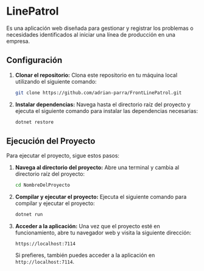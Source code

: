 # LinePatrol

Es una aplicación web diseñada para gestionar y registrar los problemas o necesidades identificados al iniciar una línea de producción en una empresa.

## Configuración

1. **Clonar el repositorio:** Clona este repositorio en tu máquina local utilizando el siguiente comando:
    ```bash
    git clone https://github.com/adrian-parra/FrontLinePatrol.git
    ```

2. **Instalar dependencias:** Navega hasta el directorio raíz del proyecto y ejecuta el siguiente comando para instalar las dependencias necesarias:
    ```bash
    dotnet restore
    ```

## Ejecución del Proyecto

Para ejecutar el proyecto, sigue estos pasos:

1. **Navega al directorio del proyecto:** Abre una terminal y cambia al directorio raíz del proyecto:
    ```bash
    cd NombreDelProyecto
    ```

2. **Compilar y ejecutar el proyecto:** Ejecuta el siguiente comando para compilar y ejecutar el proyecto:
    ```bash
    dotnet run
    ```

3. **Acceder a la aplicación:** Una vez que el proyecto esté en funcionamiento, abre tu navegador web y visita la siguiente dirección:
    ```
    https://localhost:7114
    ```

    Si prefieres, también puedes acceder a la aplicación en `http://localhost:7114`.
